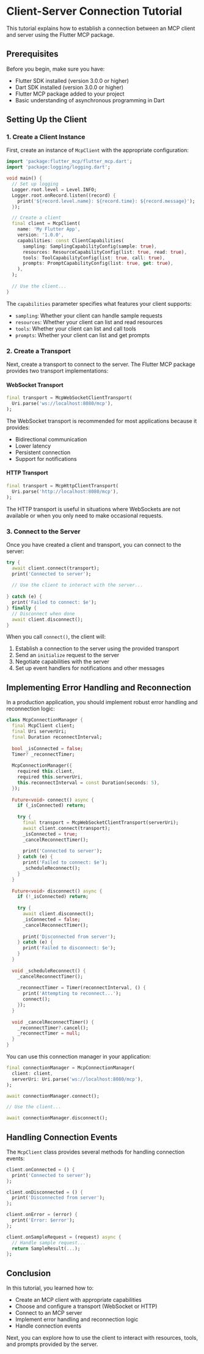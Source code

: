 # Client-Server Connection Tutorial

This tutorial explains how to establish a connection between an MCP client and server using the Flutter MCP package.

## Prerequisites

Before you begin, make sure you have:

- Flutter SDK installed (version 3.0.0 or higher)
- Dart SDK installed (version 3.0.0 or higher)
- Flutter MCP package added to your project
- Basic understanding of asynchronous programming in Dart

## Setting Up the Client

### 1. Create a Client Instance

First, create an instance of `McpClient` with the appropriate configuration:

```dart
import 'package:flutter_mcp/flutter_mcp.dart';
import 'package:logging/logging.dart';

void main() {
  // Set up logging
  Logger.root.level = Level.INFO;
  Logger.root.onRecord.listen((record) {
    print('${record.level.name}: ${record.time}: ${record.message}');
  });

  // Create a client
  final client = McpClient(
    name: 'My Flutter App',
    version: '1.0.0',
    capabilities: const ClientCapabilities(
      sampling: SamplingCapabilityConfig(sample: true),
      resources: ResourceCapabilityConfig(list: true, read: true),
      tools: ToolCapabilityConfig(list: true, call: true),
      prompts: PromptCapabilityConfig(list: true, get: true),
    ),
  );
  
  // Use the client...
}
```

The `capabilities` parameter specifies what features your client supports:
- `sampling`: Whether your client can handle sample requests
- `resources`: Whether your client can list and read resources
- `tools`: Whether your client can list and call tools
- `prompts`: Whether your client can list and get prompts

### 2. Create a Transport

Next, create a transport to connect to the server. The Flutter MCP package provides two transport implementations:

#### WebSocket Transport

```dart
final transport = McpWebSocketClientTransport(
  Uri.parse('ws://localhost:8080/mcp'),
);
```

The WebSocket transport is recommended for most applications because it provides:
- Bidirectional communication
- Lower latency
- Persistent connection
- Support for notifications

#### HTTP Transport

```dart
final transport = McpHttpClientTransport(
  Uri.parse('http://localhost:8080/mcp'),
);
```

The HTTP transport is useful in situations where WebSockets are not available or when you only need to make occasional requests.

### 3. Connect to the Server

Once you have created a client and transport, you can connect to the server:

```dart
try {
  await client.connect(transport);
  print('Connected to server');
  
  // Use the client to interact with the server...
  
} catch (e) {
  print('Failed to connect: $e');
} finally {
  // Disconnect when done
  await client.disconnect();
}
```

When you call `connect()`, the client will:
1. Establish a connection to the server using the provided transport
2. Send an `initialize` request to the server
3. Negotiate capabilities with the server
4. Set up event handlers for notifications and other messages

## Implementing Error Handling and Reconnection

In a production application, you should implement robust error handling and reconnection logic:

```dart
class McpConnectionManager {
  final McpClient client;
  final Uri serverUri;
  final Duration reconnectInterval;
  
  bool _isConnected = false;
  Timer? _reconnectTimer;
  
  McpConnectionManager({
    required this.client,
    required this.serverUri,
    this.reconnectInterval = const Duration(seconds: 5),
  });
  
  Future<void> connect() async {
    if (_isConnected) return;
    
    try {
      final transport = McpWebSocketClientTransport(serverUri);
      await client.connect(transport);
      _isConnected = true;
      _cancelReconnectTimer();
      
      print('Connected to server');
    } catch (e) {
      print('Failed to connect: $e');
      _scheduleReconnect();
    }
  }
  
  Future<void> disconnect() async {
    if (!_isConnected) return;
    
    try {
      await client.disconnect();
      _isConnected = false;
      _cancelReconnectTimer();
      
      print('Disconnected from server');
    } catch (e) {
      print('Failed to disconnect: $e');
    }
  }
  
  void _scheduleReconnect() {
    _cancelReconnectTimer();
    
    _reconnectTimer = Timer(reconnectInterval, () {
      print('Attempting to reconnect...');
      connect();
    });
  }
  
  void _cancelReconnectTimer() {
    _reconnectTimer?.cancel();
    _reconnectTimer = null;
  }
}
```

You can use this connection manager in your application:

```dart
final connectionManager = McpConnectionManager(
  client: client,
  serverUri: Uri.parse('ws://localhost:8080/mcp'),
);

await connectionManager.connect();

// Use the client...

await connectionManager.disconnect();
```

## Handling Connection Events

The `McpClient` class provides several methods for handling connection events:

```dart
client.onConnected = () {
  print('Connected to server');
};

client.onDisconnected = () {
  print('Disconnected from server');
};

client.onError = (error) {
  print('Error: $error');
};

client.onSampleRequest = (request) async {
  // Handle sample request...
  return SampleResult(...);
};
```

## Conclusion

In this tutorial, you learned how to:
- Create an MCP client with appropriate capabilities
- Choose and configure a transport (WebSocket or HTTP)
- Connect to an MCP server
- Implement error handling and reconnection logic
- Handle connection events

Next, you can explore how to use the client to interact with resources, tools, and prompts provided by the server.
